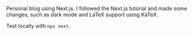 Personal blog using Next.js.
I followed the Next.js tutorial and made some changes, such as dark mode and LaTeX support using KaTeX.

Test locally with `npx next`.